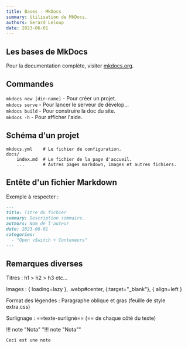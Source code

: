 ```yaml
---
title: Bases - MkDocs
summary: Utilisation de MkDocs.
authors: Gerard Leloup
date: 2023-06-01
---
```


## Les bases de MkDocs

Pour la documentation complète, visiter [mkdocs.org](https://www.mkdocs.org).

## Commandes

`mkdocs new [dir-name]` - Pour créer un projet.  
`mkdocs serve` - Pour lancer le serveur de dévelop...  
`mkdocs build` - Pour construire la doc du site.  
`mkdocs -h` - Pour afficher l'aide.

## Schéma d'un projet

    mkdocs.yml    # Le fichier de configuration.
    docs/
        index.md  # Le fichier de la page d'accueil.
        ...       # Autres pages markdown, images et autres fichiers.

## Entête d'un fichier Markdown

Exemple à respecter :

```markdown
---
title: Titre du fichier
summary: Description sommaire.
authors: Nom de l'auteur
date: 2023-06-01
categories: 
  - "Open vSwitch + Conteneurs"
---
```

## Remarques diverses

Titres : h1 > h2 > h3 etc...

Images : { loading=lazy }, .webp#center, {:target="_blank"}, { align=left }

Format des légendes : Paragraphe oblique et gras (feuille de style extra.css)

Surlignage : ==texte-surligné==  (== de chaque côté du texte)

!!! note "Nota"
    "!!! note "Nota""

    Ceci est une note

